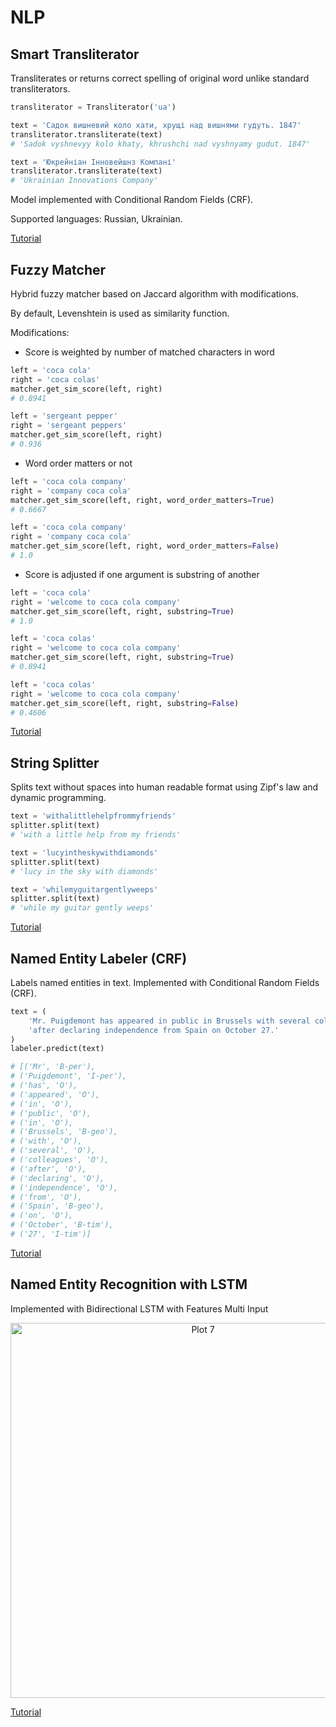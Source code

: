 # NLP

## Smart Transliterator

Transliterates or returns correct spelling of original word unlike standard transliterators.

```python
transliterator = Transliterator('ua')

text = 'Садок вишневий коло хати, хрущі над вишнями гудуть. 1847'
transliterator.transliterate(text)
# 'Sadok vyshnevyy kolo khaty, khrushchi nad vyshnyamy gudut. 1847'

text = 'Юкрейніан Інновейшнз Компані'
transliterator.transliterate(text)
# 'Ukrainian Innovations Company'
```

Model implemented with Conditional Random Fields (CRF).

Supported languages: Russian, Ukrainian.

[Tutorial](../master/notebooks/transliterator.ipynb 'Transliterator Tutorial')


## Fuzzy Matcher

Hybrid fuzzy matcher based on Jaccard algorithm with modifications.

By default, Levenshtein is used as similarity function.

Modifications:

* Score is weighted by number of matched characters in word

```python
left = 'coca cola'
right = 'coca colas'
matcher.get_sim_score(left, right)
# 0.8941

left = 'sergeant pepper'
right = 'sergeant peppers'
matcher.get_sim_score(left, right)
# 0.936
```

* Word order matters or not

```python
left = 'coca cola company'
right = 'company coca cola'
matcher.get_sim_score(left, right, word_order_matters=True)
# 0.6667

left = 'coca cola company'
right = 'company coca cola'
matcher.get_sim_score(left, right, word_order_matters=False)
# 1.0
```

* Score is adjusted if one argument is substring of another

```python
left = 'coca cola'
right = 'welcome to coca cola company'
matcher.get_sim_score(left, right, substring=True)
# 1.0

left = 'coca colas'
right = 'welcome to coca cola company'
matcher.get_sim_score(left, right, substring=True)
# 0.8941

left = 'coca colas'
right = 'welcome to coca cola company'
matcher.get_sim_score(left, right, substring=False)
# 0.4606
```

[Tutorial](../master/notebooks/fuzzy_matcher.ipynb 'Fuzzy Matcher Tutorial')


## String Splitter

Splits text without spaces into human readable format using Zipf's law and dynamic programming.

```python
text = 'withalittlehelpfrommyfriends'
splitter.split(text)
# 'with a little help from my friends'

text = 'lucyintheskywithdiamonds'
splitter.split(text)
# 'lucy in the sky with diamonds'

text = 'whilemyguitargentlyweeps'
splitter.split(text)
# 'while my guitar gently weeps'
```

[Tutorial](../master/notebooks/string_splitter.ipynb 'String Splitter Tutorial')


## Named Entity Labeler (CRF)

Labels named entities in text. Implemented with Conditional Random Fields (CRF).

```python
text = (
    'Mr. Puigdemont has appeared in public in Brussels with several colleagues'
    'after declaring independence from Spain on October 27.'
)
labeler.predict(text)

# [('Mr', 'B-per'),
# ('Puigdemont', 'I-per'),
# ('has', 'O'),
# ('appeared', 'O'),
# ('in', 'O'),
# ('public', 'O'),
# ('in', 'O'),
# ('Brussels', 'B-geo'),
# ('with', 'O'),
# ('several', 'O'),
# ('colleagues', 'O'),
# ('after', 'O'),
# ('declaring', 'O'),
# ('independence', 'O'),
# ('from', 'O'),
# ('Spain', 'B-geo'),
# ('on', 'O'),
# ('October', 'B-tim'),
# ('27', 'I-tim')]
```

[Tutorial](../master/notebooks/ner_crf.ipynb 'NER CRF Tutorial')


## Named Entity Recognition with LSTM

Implemented with Bidirectional LSTM with Features Multi Input

<div>
    <a href="https://plot.ly/~vgr/7/?share_key=Lm5J4uYlg4JBrJxRfalf3w" target="_blank" title="Plot 7" style="display: block; text-align: center;"><img src="https://plot.ly/~vgr/7.png?share_key=Lm5J4uYlg4JBrJxRfalf3w" alt="Plot 7" style="max-width: 100%;width: 600px;"  width="600" onerror="this.onerror=null;this.src='https://plot.ly/404.png';" /></a>
    <script
    data-plotly="vgr:7" sharekey-plotly="Lm5J4uYlg4JBrJxRfalf3w" src="https://plot.ly/embed.js" async></script>
</div>

[Tutorial](../master/notebooks/ner_lstm.ipynb 'NER LSTM Tutorial')

